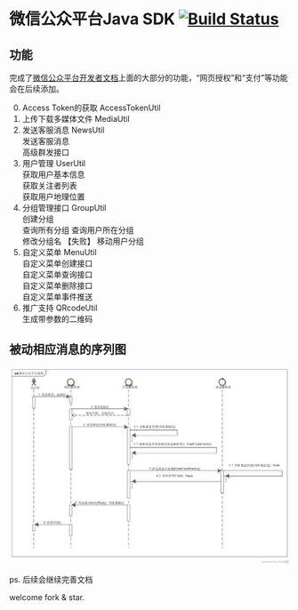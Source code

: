 # 微信公众平台Java SDK  [![Build Status](https://travis-ci.org/usc/wechat-mp-sdk.svg?branch=master)](https://travis-ci.org/usc/wechat-mp-sdk)

## 功能	
完成了[微信公众平台开发者文档](http://mp.weixin.qq.com/wiki/index.php)上面的大部分的功能，“网页授权”和“支付”等功能会在后续添加。

0. Access Token的获取 AccessTokenUtil
1. 上传下载多媒体文件 MediaUtil
2. 发送客服消息 NewsUtil	
	发送客服消息	
	高级群发接口	
3. 用户管理 UserUtil	
     获取用户基本信息	
     获取关注者列表	
     获取用户地理位置	
4.  分组管理接口 GroupUtil	
     创建分组	
     查询所有分组	
     查询用户所在分组	
     修改分组名 【失败】	
     移动用户分组	
5. 自定义菜单 MenuUtil		
     自定义菜单创建接口	
     自定义菜单查询接口	
     自定义菜单删除接口	
     自定义菜单事件推送	
6. 推广支持 QRcodeUtil	
     生成带参数的二维码	

	 
## 被动相应消息的序列图
<img src="wechat-mp-sdk/src/site/docs/wechat-mp-reply-sd.png?raw=true">

ps. 后续会继续完善文档

welcome fork & star.
